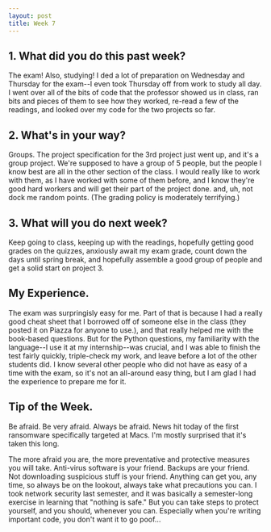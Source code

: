 ```yaml
---
layout: post
title: Week 7
---
```


## 1. What did you do this past week?

The exam! Also, studying! I ded a lot of preparation on Wednesday and Thursday for the exam--I even took Thursday off from work to study all day. I went over all of the bits of code that the professor showed us in class, ran bits and pieces of them to see how they worked, re-read a few of the readings, and looked over my code for the two projects so far.

## 2. What's in your way?

Groups. The project specification for the 3rd project just went up, and it's a group project. We're supposed to have a group of 5 people, but the people I know best are all in the other section of the class. I would really like to work with them, as I have worked with some of them before, and I know they're good hard workers and will get their part of the project done. and, uh, not dock me random points. (The grading policy is moderately terrifying.)

## 3. What will you do next week?

Keep going to class, keeping up with the readings, hopefully getting good grades on the quizzes, anxiously await my exam grade, count down the days until spring break, and hopefully assemble a good group of people and get a solid start on project 3.

## My Experience.

The exam was surpringisly easy for me. Part of that is because I had a really good cheat sheet that I borrowed off of someone else in the class (they posted it on Piazza for anyone to use.), and that really helped me with the book-based questions. But for the Python questions, my familiarity with the language--I use it at my internship--was crucial, and I was able to finish the test fairly quickly, triple-check my work, and leave before a lot of the other students did. I know several other people who did not have as easy of a time with the exam, so it's not an all-around easy thing, but I am glad I had the experience to prepare me for it.

## Tip of the Week.

Be afraid. Be very afraid. Always be afraid. News hit today of the first ransomware specifically targeted at Macs. I'm mostly surprised that it's taken this long.

The more afraid you are, the more preventative and protective measures you will take. Anti-virus software is your friend. Backups are your friend. Not downloading suspicious stuff is your friend. Anything can get you, any time, so always be on the lookout, always take what precautions you can. I took network security last semester, and it was basically a semester-long exercise in learning that "nothing is safe." But you can take steps to protect yourself, and you should, whenever you can. Especially when you're writing important code, you don't want it to go poof...